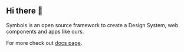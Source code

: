 ## Hi there 👋

Symbols is an open source framework to create a Design System, web components and apps like ours.

For more check out [docs page](https://symbols.app/developers).
